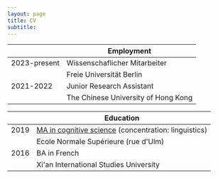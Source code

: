 ```yaml
---
layout: page
title: CV
subtitle: 
---
```




|       | Employment |
| ----------- | ----------- |
| 2023-present| Wissenschaflicher Mitarbeiter |
|   | Freie Universität Berlin |
|2021-2022| Junior Research Assistant|
|| The Chinese University of Hong Kong|




|       | Education |
| ----------- | ----------- |
| 2019 | [MA in cognitive science](https://cogmaster.ens.psl.eu/fr) (concentration: linguistics)  |
|   | Ecole Normale Supérieure (rue d'Ulm) |
| 2016 | BA in French |
|| Xi'an International Studies University|
